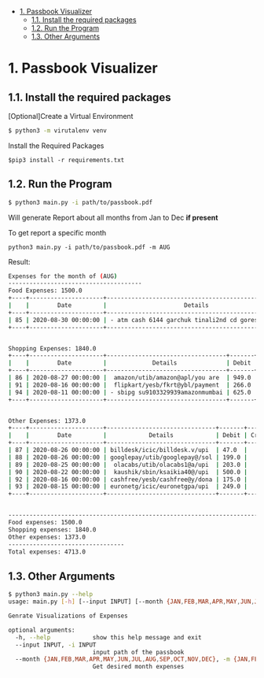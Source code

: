 - [1. Passbook Visualizer](#1-passbook-visualizer)
  - [1.1. Install the required packages](#11-install-the-required-packages)
  - [1.2. Run the Program](#12-run-the-program)
  - [1.3. Other Arguments](#13-other-arguments)

# 1. Passbook Visualizer

## 1.1. Install the required packages

[Optional]Create a Virtual Environment 
```bash
$ python3 -m virutalenv venv 
```
Install the Required Packages
```
$pip3 install -r requirements.txt
```

## 1.2. Run the Program
```bash
$ python3 main.py -i path/to/passbook.pdf 
```
Will generate Report about all months from Jan to Dec **if present**

To get report a specific month
```bas$ 
python3 main.py -i path/to/passbook.pdf -m AUG
```

Result:
```bash
Expenses for the month of (AUG)
--------------------------------------
Food Expenses: 1500.0
+----+---------------------+----------------------------------------------------+--------+--------+----------+
|    |        Date         |                      Details                       | Debit  | Credit | Balance  |
+----+---------------------+----------------------------------------------------+--------+--------+----------+
| 85 | 2020-08-30 00:00:00 | - atm cash 6144 garchuk tinali2nd cd goreswar (pt) | 5555.0 |        | 47314.38 |
+----+---------------------+----------------------------------------------------+--------+--------+----------+


Shopping Expenses: 1840.0
+----+---------------------+----------------------------------+-------+--------+----------+
|    |        Date         |             Details              | Debit | Credit | Balance  |
+----+---------------------+----------------------------------+-------+--------+----------+
| 86 | 2020-08-27 00:00:00 |  amazon/utib/amazon@apl/you are  | 949.0 |        | 48809.38 |
| 91 | 2020-08-16 00:00:00 |  flipkart/yesb/fkrt@ybl/payment  | 266.0 |        | 50702.38 |
| 94 | 2020-08-11 00:00:00 | - sbipg su9103329939amazonmumbai | 625.0 |        | 51387.38 |
+----+---------------------+----------------------------------+-------+--------+----------+


Other Expenses: 1373.0
+----+---------------------+-------------------------------+-------+--------+----------+
|    |        Date         |            Details            | Debit | Credit | Balance  |
+----+---------------------+-------------------------------+-------+--------+----------+
| 87 | 2020-08-26 00:00:00 | billdesk/icic/billdesk.v/upi  | 47.0  |        | 49758.38 |
| 88 | 2020-08-26 00:00:00 | googlepay/utib/googlepay@/sol | 199.0 |        | 49805.38 |
| 89 | 2020-08-25 00:00:00 |  olacabs/utib/olacabs1@a/upi  | 203.0 |        | 50004.38 |
| 90 | 2020-08-22 00:00:00 |  kaushik/sbin/ksaikia40@/upi  | 500.0 |        | 50207.38 |
| 92 | 2020-08-16 00:00:00 | cashfree/yesb/cashfree@y/dona | 175.0 |        | 50963.38 |
| 93 | 2020-08-15 00:00:00 | euronetg/icic/euronetgpa/upi  | 249.0 |        | 51138.38 |
+----+---------------------+-------------------------------+-------+--------+----------+


---------------------------------------------------------------------------------
Food expenses: 1500.0 
Shopping expenses: 1840.0 
Other expenses: 1373.0
---------------------------------
Total expenses: 4713.0
```
## 1.3. Other Arguments
```bash
$ python3 main.py --help
usage: main.py [-h] [--input INPUT] [--month {JAN,FEB,MAR,APR,MAY,JUN,JUL,AUG,SEP,OCT,NOV,DEC}]

Genrate Visualizations of Expenses

optional arguments:
  -h, --help            show this help message and exit
  --input INPUT, -i INPUT
                        input path of the passbook
  --month {JAN,FEB,MAR,APR,MAY,JUN,JUL,AUG,SEP,OCT,NOV,DEC}, -m {JAN,FEB,MAR,APR,MAY,JUN,JUL,AUG,SEP,OCT,NOV,DEC}
                        Get desired month expenses
```
